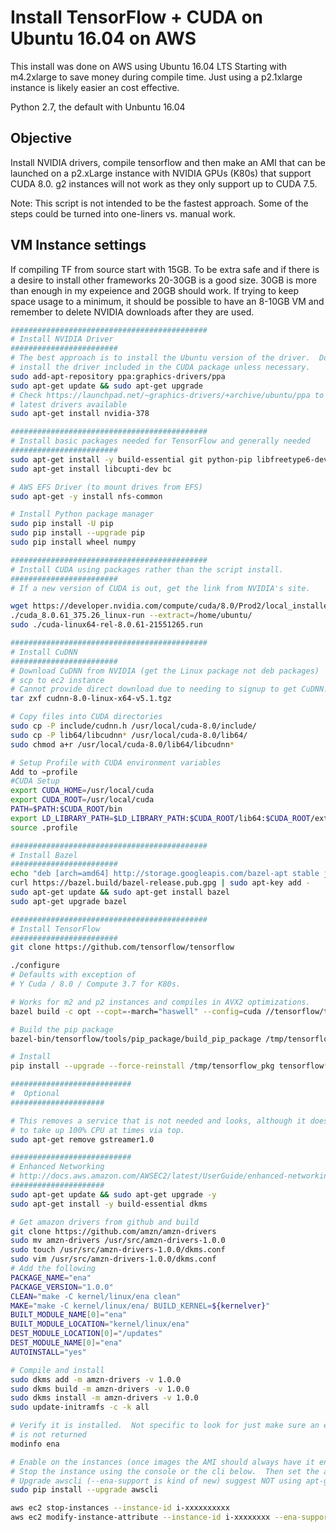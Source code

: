 # Install TensorFlow + CUDA on Ubuntu 16.04 on AWS
This install was done on AWS using Ubuntu 16.04 LTS Starting with m4.2xlarge to
save money during compile time.  Just using a p2.1xlarge instance is likely
easier an cost effective.  

Python 2.7, the default with Unbuntu 16.04

## Objective
Install NVIDIA drivers, compile tensorflow and then make an AMI that can be
launched on a p2.xLarge instance with NVIDIA GPUs (K80s) that support CUDA 8.0.
g2 instances will not work as they only support up to CUDA 7.5.

Note: This script is not intended to be the fastest approach. Some of the
steps could be turned into one-liners vs. manual work.

## VM Instance settings
If compiling TF from source start with 15GB.  To be extra safe and if there is
a desire to install other frameworks 20-30GB is a good size.  30GB is more than
enough in my expeience and 20GB should work.  If trying to keep space usage to a
minimum, it should be possible to have an 8-10GB VM and remember to delete
NVIDIA downloads after they are used.


```bash
############################################
# Install NVIDIA Driver
########################
# The best approach is to install the Ubuntu version of the driver.  Do not
# install the driver included in the CUDA package unless necessary.  
sudo add-apt-repository ppa:graphics-drivers/ppa
sudo apt-get update && sudo apt-get upgrade
# Check https://launchpad.net/~graphics-drivers/+archive/ubuntu/ppa to see the
# latest drivers available
sudo apt-get install nvidia-378

############################################
# Install basic packages needed for TensorFlow and generally needed
########################
sudo apt-get install -y build-essential git python-pip libfreetype6-dev libxft-dev libncurses-dev libopenblas-dev gfortran python-matplotlib libblas-dev liblapack-dev libatlas-base-dev python-dev python-pydot linux-headers-generic linux-image-extra-virtual unzip python-numpy swig python-pandas python-sklearn unzip wget pkg-config zip g++ zlib1g-dev libcurl3-dev
sudo apt-get install libcupti-dev bc

# AWS EFS Driver (to mount drives from EFS)
sudo apt-get -y install nfs-common

# Install Python package manager
sudo pip install -U pip
sudo pip install --upgrade pip
sudo pip install wheel numpy

############################################
# Install CUDA using packages rather than the script install.
########################
# If a new version of CUDA is out, get the link from NVIDIA's site.

wget https://developer.nvidia.com/compute/cuda/8.0/Prod2/local_installers/cuda_8.0.61_375.26_linux-run
./cuda_8.0.61_375.26_linux-run --extract=/home/ubuntu/
sudo ./cuda-linux64-rel-8.0.61-21551265.run

############################################
# Install CuDNN
########################
# Download CuDNN from NVIDIA (get the Linux package not deb packages)
# scp to ec2 instance
# Cannot provide direct download due to needing to signup to get CuDNN.
tar zxf cudnn-8.0-linux-x64-v5.1.tgz

# Copy files into CUDA directories
sudo cp -P include/cudnn.h /usr/local/cuda-8.0/include/
sudo cp -P lib64/libcudnn* /usr/local/cuda-8.0/lib64/
sudo chmod a+r /usr/local/cuda-8.0/lib64/libcudnn*

# Setup Profile with CUDA environment variables
Add to ~profile
#CUDA Setup
export CUDA_HOME=/usr/local/cuda
export CUDA_ROOT=/usr/local/cuda
PATH=$PATH:$CUDA_ROOT/bin
export LD_LIBRARY_PATH=$LD_LIBRARY_PATH:$CUDA_ROOT/lib64:$CUDA_ROOT/extras/CUPTI/lib64
source .profile

############################################
# Install Bazel
########################
echo "deb [arch=amd64] http://storage.googleapis.com/bazel-apt stable jdk1.8" | sudo tee /etc/apt/sources.list.d/bazel.list
curl https://bazel.build/bazel-release.pub.gpg | sudo apt-key add -
sudo apt-get update && sudo apt-get install bazel
sudo apt-get upgrade bazel

############################################
# Install TensorFlow
########################
git clone https://github.com/tensorflow/tensorflow

./configure
# Defaults with exception of
# Y Cuda / 8.0 / Compute 3.7 for K80s.

# Works for m2 and p2 instances and compiles in AVX2 optimizations.
bazel build -c opt --copt=-march="haswell" --config=cuda //tensorflow/tools/pip_package:build_pip_package

# Build the pip package
bazel-bin/tensorflow/tools/pip_package/build_pip_package /tmp/tensorflow_pkg

# Install
pip install --upgrade --force-reinstall /tmp/tensorflow_pkg tensorflow*

###########################
#  Optional
#####################

# This removes a service that is not needed and looks, although it does not,
# to take up 100% CPU at times via top.
sudo apt-get remove gstreamer1.0

###########################
# Enhanced Networking
# http://docs.aws.amazon.com/AWSEC2/latest/UserGuide/enhanced-networking-ena.html#enhanced-networking-ena-ubuntu
#####################
sudo apt-get update && sudo apt-get upgrade -y
sudo apt-get install -y build-essential dkms

# Get amazon drivers from github and build
git clone https://github.com/amzn/amzn-drivers
sudo mv amzn-drivers /usr/src/amzn-drivers-1.0.0
sudo touch /usr/src/amzn-drivers-1.0.0/dkms.conf
sudo vim /usr/src/amzn-drivers-1.0.0/dkms.conf
# Add the following
PACKAGE_NAME="ena"
PACKAGE_VERSION="1.0.0"
CLEAN="make -C kernel/linux/ena clean"
MAKE="make -C kernel/linux/ena/ BUILD_KERNEL=${kernelver}"
BUILT_MODULE_NAME[0]="ena"
BUILT_MODULE_LOCATION="kernel/linux/ena"
DEST_MODULE_LOCATION[0]="/updates"
DEST_MODULE_NAME[0]="ena"
AUTOINSTALL="yes"

# Compile and install
sudo dkms add -m amzn-drivers -v 1.0.0
sudo dkms build -m amzn-drivers -v 1.0.0
sudo dkms install -m amzn-drivers -v 1.0.0
sudo update-initramfs -c -k all

# Verify it is installed.  Not specific to look for just make sure an error
# is not returned
modinfo ena

# Enable on the instances (once images the AMI should always have it enabled on startup)
# Stop the instance using the console or the cli below.  Then set the attribute and restart.
# Upgrade awscli (--ena-support is kind of new) suggest NOT using apt-get
sudo pip install --upgrade awscli

aws ec2 stop-instances --instance-id i-xxxxxxxxxx
aws ec2 modify-instance-attribute --instance-id i-xxxxxxxx --ena-support

```















